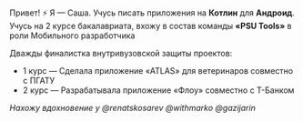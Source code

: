 Привет! ⚡ Я — Саша. Учусь писать приложения на **Котлин** для **Андроид**.
Учусь на 2 курсе бакалавриата, вхожу в состав команды **«PSU Tools»** в роли Мобильного разработчика  

Дважды финалистка внутривузовской защиты проектов:
- 1 курс — Сделала приложение «ATLAS» для ветеринаров совместно с ПГАТУ
- 2 курс — Разрабатывала приложение «Флоу» совместно с Т-Банком  



*Нахожу вдохновение у @renatskosarev @withmarko @gazijarin* 
